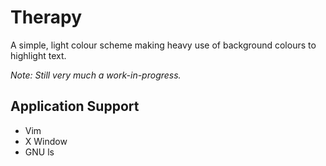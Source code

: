 # Therapy

A simple, light colour scheme making heavy use of background colours to highlight text.

_Note: Still very much a work-in-progress._

## Application Support

- Vim
- X Window
- GNU ls
